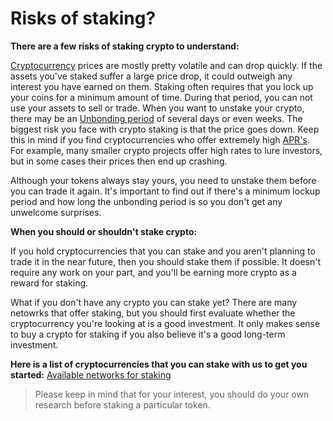 # Risks of staking?

**There are a few risks of staking crypto to understand:**

[Cryptocurrency](cryptocurrency.md) prices are mostly pretty volatile and can drop quickly. If the assets you've staked suffer a large price drop, it could outweigh any interest you have earned on them. Staking often requires that you lock up your coins for a minimum amount of time. During that period, you can not use your assets to sell or trade. When you want to unstake your crypto, there may be an [Unbonding period](../../markdowns/unbonding\_period.md) of several days or even weeks. The biggest risk you face with crypto staking is that the price goes down. Keep this in mind if you find cryptocurrencies who offer extremely high [APR's](apr.md). For example, many smaller crypto projects offer high rates to lure investors, but in some cases their prices then end up crashing.

Although your tokens always stay yours, you need to unstake them before you can trade it again. It's important to find out if there's a minimum lockup period and how long the unbonding period is so you don't get any unwelcome surprises.

**When you should or shouldn't stake crypto:**

If you hold cryptocurrencies that you can stake and you aren't planning to trade it in the near future, then you should stake them if possible. It doesn't require any work on your part, and you'll be earning more crypto as a reward for staking.

What if you don't have any crypto you can stake yet? There are many netowrks that offer staking, but you should first evaluate whether the cryptocurrency you're looking at is a good investment. It only makes sense to buy a crypto for staking if you also believe it's a good long-term investment.

**Here is a list of cryptocurrencies that you can stake with us to get you started:** [Available networks for staking](networks.md)

> Please keep in mind that for your interest, you should do your own research before staking a particular token.
